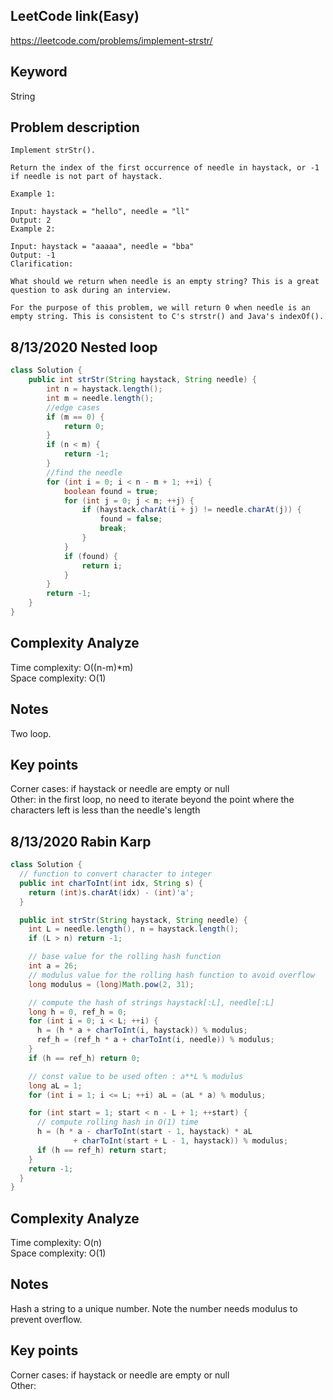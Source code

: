 ## LeetCode link(Easy)
https://leetcode.com/problems/implement-strstr/

## Keyword
String

## Problem description
```
Implement strStr().

Return the index of the first occurrence of needle in haystack, or -1 if needle is not part of haystack.

Example 1:

Input: haystack = "hello", needle = "ll"
Output: 2
Example 2:

Input: haystack = "aaaaa", needle = "bba"
Output: -1
Clarification:

What should we return when needle is an empty string? This is a great question to ask during an interview.

For the purpose of this problem, we will return 0 when needle is an empty string. This is consistent to C's strstr() and Java's indexOf().
```
## 8/13/2020 Nested loop

```java
class Solution {
    public int strStr(String haystack, String needle) {
        int n = haystack.length();
        int m = needle.length();
        //edge cases
        if (m == 0) {
            return 0;
        }
        if (n < m) {
            return -1;
        }
        //find the needle
        for (int i = 0; i < n - m + 1; ++i) {
            boolean found = true;
            for (int j = 0; j < m; ++j) {
                if (haystack.charAt(i + j) != needle.charAt(j)) {
                    found = false;
                    break;
                }
            }
            if (found) {
                return i;
            }
        }
        return -1;
    }
}
```

## Complexity Analyze
Time complexity: O((n-m)*m)\
Space complexity: O(1)

## Notes
Two loop.

## Key points
Corner cases: if haystack or needle are empty or null\
Other: in the first loop, no need to iterate beyond the point where the characters left is less than the needle's length

## 8/13/2020 Rabin Karp

```java
class Solution {
  // function to convert character to integer
  public int charToInt(int idx, String s) {
    return (int)s.charAt(idx) - (int)'a';
  }

  public int strStr(String haystack, String needle) {
    int L = needle.length(), n = haystack.length();
    if (L > n) return -1;

    // base value for the rolling hash function
    int a = 26;
    // modulus value for the rolling hash function to avoid overflow
    long modulus = (long)Math.pow(2, 31);

    // compute the hash of strings haystack[:L], needle[:L]
    long h = 0, ref_h = 0;
    for (int i = 0; i < L; ++i) {
      h = (h * a + charToInt(i, haystack)) % modulus;
      ref_h = (ref_h * a + charToInt(i, needle)) % modulus;
    }
    if (h == ref_h) return 0;

    // const value to be used often : a**L % modulus
    long aL = 1;
    for (int i = 1; i <= L; ++i) aL = (aL * a) % modulus;

    for (int start = 1; start < n - L + 1; ++start) {
      // compute rolling hash in O(1) time
      h = (h * a - charToInt(start - 1, haystack) * aL
              + charToInt(start + L - 1, haystack)) % modulus;
      if (h == ref_h) return start;
    }
    return -1;
  }
}
```

## Complexity Analyze
Time complexity: O(n)\
Space complexity: O(1)

## Notes
Hash a string to a unique number. Note the number needs modulus to prevent overflow.

## Key points
Corner cases: if haystack or needle are empty or null\
Other: